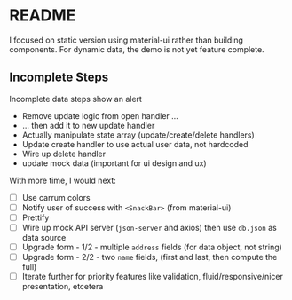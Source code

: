# README

I focused on static version using material-ui rather than building components. For dynamic data, the demo is not yet feature complete.

## Incomplete Steps

Incomplete data steps show an alert

- Remove update logic from open handler ...
- ... then add it to new update handler
- Actually manipulate state array (update/create/delete handlers)
- Update create handler to use actual user data, not hardcoded
- Wire up delete handler
- update mock data (important for ui design and ux)

With more time, I would next:

- [ ] Use carrum colors
- [ ] Notify user of success with `<SnackBar>` (from material-ui)
- [ ] Prettify
- [ ] Wire up mock API server (`json-server` and axios) then use `db.json` as data source
- [ ] Upgrade form - 1/2 - multiple `address` fields (for data object, not string)
- [ ] Upgrade form - 2/2 - two `name` fields, (first and last, then compute the full)
- [ ] Iterate further for priority features like validation, fluid/responsive/nicer presentation, etcetera
